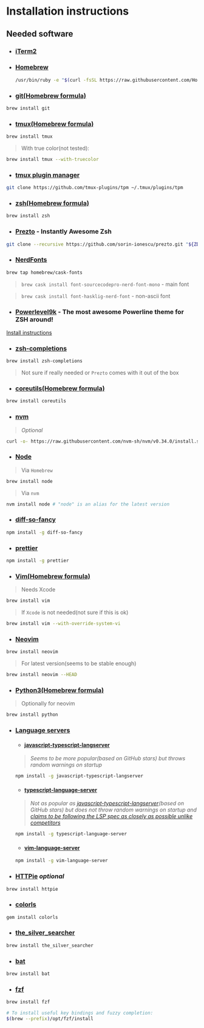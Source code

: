 # Installation instructions

## Needed software
  - ### [iTerm2](https://www.iterm2.com/)
  
  - ### [Homebrew](https://brew.sh/)
	```sh
	/usr/bin/ruby -e "$(curl -fsSL https://raw.githubusercontent.com/Homebrew/install/master/install)"
	```
  
  - ### [git(Homebrew formula)](https://formulae.brew.sh/formula/git#default)
  ```sh
  brew install git
  ```
  
  - ### [tmux(Homebrew formula)](https://formulae.brew.sh/formula/tmux)
  ```sh
  brew install tmux
  ```
  > With true color(not tested):
  ```sh
  brew install tmux --with-truecolor
  ```
  
  - ### [tmux plugin manager](https://github.com/tmux-plugins/tpm)
  ```sh
  git clone https://github.com/tmux-plugins/tpm ~/.tmux/plugins/tpm
  ```
  
  - ### [zsh(Homebrew formula)](https://formulae.brew.sh/formula/zsh#default)
  ```sh
  brew install zsh
  ```
  
  - ### [Prezto](https://github.com/sorin-ionescu/prezto) - Instantly Awesome Zsh
  ```sh
  git clone --recursive https://github.com/sorin-ionescu/prezto.git "${ZDOTDIR:-$HOME}/.zprezto"
  ```
  
  - ### [NerdFonts](https://github.com/ryanoasis/nerd-fonts)
  ```sh
  brew tap homebrew/cask-fonts
  ```
  > `brew cask install font-sourcecodepro-nerd-font-mono` - main font
  
  > `brew cask install font-hasklig-nerd-font` - non-ascii font
  
  - ### [Powerlevel9k](https://github.com/bhilburn/powerlevel9k) - The most awesome Powerline theme for ZSH around!
  [Install instructions](https://github.com/bhilburn/powerlevel9k/wiki/Install-Instructions#option-3-install-for-prezto)
  
  - ### [zsh-completions](https://github.com/zsh-users/zsh-completions)
  ```sh
  brew install zsh-completions
  ```
  > Not sure if really needed or `Prezto` comes with it out of the box
  
  - ### [coreutils(Homebrew formula)](https://formulae.brew.sh/formula/coreutils#default)
  ```sh
  brew install coreutils
  ```
  
  - ### [nvm](https://github.com/nvm-sh/nvm)
  > _Optional_
  ```sh
  curl -o- https://raw.githubusercontent.com/nvm-sh/nvm/v0.34.0/install.sh | bash
  ```
  - ### [Node](https://nodejs.org/en/)
  > Via `Homebrew`
  ```sh
  brew install node
  ```
  > Via `nvm`
  ```sh
  nvm install node # "node" is an alias for the latest version
  ```
  
  - ### [diff-so-fancy](https://github.com/so-fancy/diff-so-fancy)
  ```sh
  npm install -g diff-so-fancy
  ```
  
  - ### [prettier](https://prettier.io)
  ```sh
  npm install -g prettier
  ```
  
  - ### [Vim(Homebrew formula)](https://formulae.brew.sh/formula/vim#default)
  > Needs Xcode
  ```sh
  brew install vim
  ```
  > If `Xcode` is not needed(not sure if this is ok)
  ```sh
  brew install vim --with-override-system-vi
  ```
  
  - ### [Neovim](https://neovim.io/)
  ```sh
  brew install neovim
  ```
  > For latest version(seems to be stable enough)
  ```sh
  brew install neovim --HEAD
  ```
  
  - ### [Python3(Homebrew formula)](https://formulae.brew.sh/formula/python#default)
  > Optionally for neovim
  ```sh
  brew install python
  ```
  
  - ### [Language servers](https://langserver.org/)
  	- #### [javascript-typescript-langserver](https://github.com/sourcegraph/javascript-typescript-langserver)
	> _Seems to be more popular(based on GitHub stars) but throws random warnings on startup_
	  ```sh
	  npm install -g javascript-typescript-langserver
	  ```
	  
	- #### [typescript-language-server](https://github.com/theia-ide/typescript-language-server)
	> _Not as popular as [javascript-typescript-langserver](https://github.com/sourcegraph/javascript-typescript-langserver)(based on GitHub stars) but does not throw random warnings on startup and [claims to be following the LSP spec as closely as possible unlike competitors](https://www.reddit.com/r/vscode/comments/cafp6k/which_language_server_does_vscode_use_for/f6lzsqw/)_
	  ```sh
	  npm install -g typescript-language-server
	  ```

	- #### [vim-language-server](https://github.com/iamcco/vim-language-server)
	```sh
	npm install -g vim-language-server
	```
  
  - ### [HTTPie](https://httpie.org/) _optional_
  ```sh
  brew install httpie
  ```
  
  - ### [colorls](https://github.com/athityakumar/colorls)
  ```sh
  gem install colorls
  ```
  
  - ### [the_silver_searcher](https://github.com/ggreer/the_silver_searcher)
  ```sh
  brew install the_silver_searcher
  ```
  
  - ### [bat](https://github.com/sharkdp/bat)
  ```sh
  brew install bat
  ```

  - ### [fzf](https://github.com/junegunn/fzf)
  ```sh
  brew install fzf

  # To install useful key bindings and fuzzy completion:
  $(brew --prefix)/opt/fzf/install
  ```
